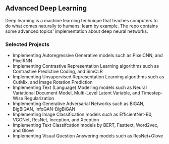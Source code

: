 ## Advanced Deep Learning

Deep learning is a machine learning technique that teaches computers to do what comes naturally to humans: learn by example.
The repo contains some advanced topics' implementation about deep neural networks.

### Selected Projects

- Implementing Autoregressive Generative models such as PixelCNN, and PixelRNN
- Implementing Contrastive Representation Learning algorithms such as Contrastive Predictive Coding, and
SimCLR
- Implementing Unsupervised Representation Learning algorithms such as CutMix, and Image Rotation
Prediction
- Implementing Text (Language) Modelling models such as Neural Variational Document Model, Multi-Level
Latent Variable, and Timestep-Wise Regularization
- Implementing Generative Adversarial Networks such as BiGAN, BigBiGAN, InfoGAN-BigBiGAN
- Implementing Image Classification models such as EfficientNet-B0, VGGNet, ResNet, Inception, and Xception 
- Implementing Text Classifcation models by BERT, Fasttext, Word2vec, and Glove
- Implementing Visual Question Answering models such as ResNet+Glove
